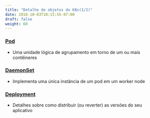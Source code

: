 ```yaml
---
title: "Detalhe de objetos do K8s(1/2)"
date: 2018-10-03T10:15:55-07:00
draft: false
weight: 60
---
```


### [Pod](https://kubernetes.io/docs/concepts/workloads/pods/pod/)
* Uma unidade lógica de agrupamento  em torno de um ou mais contêineres

### [DaemonSet](https://kubernetes.io/docs/concepts/workloads/controllers/daemonset/)

* Implementa uma única instância de um pod em um worker node

### [Deployment](https://kubernetes.io/docs/concepts/workloads/controllers/deployment/)
* Detalhes sobre como distribuir (ou reverter) as versões do seu aplicativo
